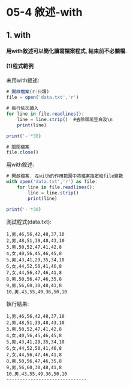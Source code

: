 # 05-4 敘述-with


## 1. with

#### 用with敘述可以簡化讀寫檔案程式, 結束前不必關檔.


#### (1)程式範例


未用with敘述:
```javascript
# 開啟檔案(r:只讀)
file = open('data.txt','r')  

# 每行依次讀入
for line in file.readlines():  
    line = line.strip()  #去除頭尾空白及\n 
    print(line)

print('-'*30)

# 關閉檔案
file.close()   
```


用with敘述:
```javascript
# 開啟檔案, 在with的作用範圍中將檔案指定給file變數
with open('data.txt','r') as file:
    for line in file.readlines():  
        line = line.strip() 
        print(line)

print('-'*30)   
```


測試程式(data.txt):
```
1,男,46,56,42,48,37,10
2,男,48,51,39,48,43,10
3,男,50,52,47,41,42,8
4,女,40,56,45,46,45,8
5,男,43,41,29,35,34,10
6,女,44,52,50,41,46,8
7,女,44,56,47,46,41,8
8,男,50,56,47,46,35,8
9,男,56,60,30,48,41,8
10,男,43,55,49,36,50,10
```


執行結果:
```
1,男,46,56,42,48,37,10
2,男,48,51,39,48,43,10
3,男,50,52,47,41,42,8
4,女,40,56,45,46,45,8
5,男,43,41,29,35,34,10
6,女,44,52,50,41,46,8
7,女,44,56,47,46,41,8
8,男,50,56,47,46,35,8
9,男,56,60,30,48,41,8
10,男,43,55,49,36,50,10
------------------------------
```

